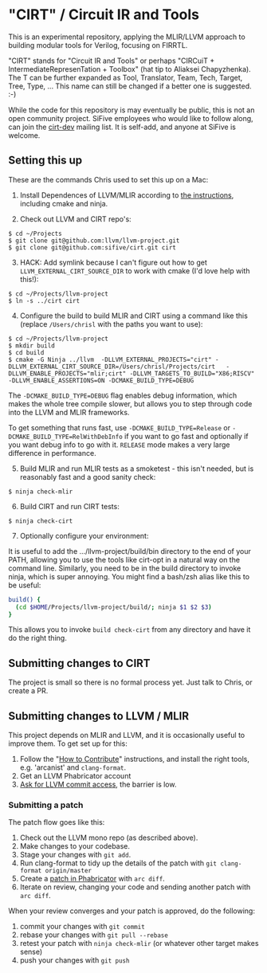 # "CIRT" / Circuit IR and Tools

This is an experimental repository, applying the MLIR/LLVM approach to building
modular tools for Verilog, focusing on FIRRTL.

"CIRT" stands for "Circuit IR and Tools" or perhaps "CIRCuiT + 
IntermediateRepresenTation + Toolbox" (hat tip to Aliaksei Chapyzhenka).  The
T can be further expanded as Tool, Translator, Team, Tech, Target, Tree, Type,
...  This name can still be changed if a better one is suggested.  :-)

While the code for this repository is may eventually be public, this is not an
open community project.  SiFive employees who would like to follow along, can
join the
[cirt-dev](https://groups.google.com/a/sifive.com/forum/#!forum/cirt-dev)
mailing list.  It is self-add, and anyone at SiFive is welcome.


## Setting this up

These are the commands Chris used to set this up on a Mac:

1) Install Dependences of LLVM/MLIR according to [the
  instructions](https://mlir.llvm.org/getting_started/), including cmake and ninja. 

2) Check out LLVM and CIRT repo's:

```
$ cd ~/Projects
$ git clone git@github.com:llvm/llvm-project.git
$ git clone git@github.com:sifive/cirt.git cirt
```

3) HACK: Add symlink because I can't figure out how to get
   `LLVM_EXTERNAL_CIRT_SOURCE_DIR` to work with cmake (I'd love help with
   this!):

```
$ cd ~/Projects/llvm-project
$ ln -s ../cirt cirt
```

4) Configure the build to build MLIR and CIRT using a command like this
   (replace `/Users/chrisl` with the paths you want to use):

```
$ cd ~/Projects/llvm-project
$ mkdir build
$ cd build
$ cmake -G Ninja ../llvm  -DLLVM_EXTERNAL_PROJECTS="cirt" -DLLVM_EXTERNAL_CIRT_SOURCE_DIR=/Users/chrisl/Projects/cirt   -DLLVM_ENABLE_PROJECTS="mlir;cirt" -DLLVM_TARGETS_TO_BUILD="X86;RISCV"  -DLLVM_ENABLE_ASSERTIONS=ON -DCMAKE_BUILD_TYPE=DEBUG
```

The `-DCMAKE_BUILD_TYPE=DEBUG` flag enables debug information, which makes the
whole tree compile slower, but allows you to step through code into the LLVM
and MLIR frameworks.

To get something that runs fast, use `-DCMAKE_BUILD_TYPE=Release` or
`-DCMAKE_BUILD_TYPE=RelWithDebInfo` if you want to go fast and optionally if
you want debug info to go with it.  `RELEASE` mode makes a very large difference
in performance.

5) Build MLIR and run MLIR tests as a smoketest - this isn't needed, but is
reasonably fast and a good sanity check:

```
$ ninja check-mlir
```

6) Build CIRT and run CIRT tests:

```
$ ninja check-cirt
```

7) Optionally configure your environment:

It is useful to add the .../llvm-project/build/bin directory to the end
of your PATH, allowing you to use the tools like cirt-opt in a natural way on
the command line.  Similarly, you need to be in the build directory to invoke
ninja, which is super annoying.  You might find a bash/zsh alias like this to
be useful:

```bash
build() {
  (cd $HOME/Projects/llvm-project/build/; ninja $1 $2 $3)
}
```

This allows you to invoke `build check-cirt` from any directory and have it do
the right thing.

## Submitting changes to CIRT

The project is small so there is no formal process yet. Just talk to Chris, or
create a PR.

## Submitting changes to LLVM / MLIR

This project depends on MLIR and LLVM, and it is occasionally useful to improve them.
To get set up for this:

1) Follow the "[How to Contribute](https://mlir.llvm.org/getting_started/Contributing/)" instructions, and install the right tools, e.g. 'arcanist' and `clang-format`.
 2) Get an LLVM Phabricator account
 3) [Ask for LLVM commit access](https://llvm.org/docs/DeveloperPolicy.html#obtaining-commit-access), the barrier is low.

### Submitting a patch

The patch flow goes like this:

1) Check out the LLVM mono repo (as described above).
2) Make changes to your codebase.
3) Stage your changes with `git add`.
4) Run clang-format to tidy up the details of the patch with `git clang-format origin/master` 
5) Create a [patch in Phabricator](https://llvm.org/docs/Phabricator.html) with `arc diff`.
6) Iterate on review, changing your code and sending another patch with `arc diff`.

When your review converges and your patch is approved, do the following:

1) commit your changes with `git commit`
2) rebase your changes with `git pull --rebase`
3) retest your patch with `ninja check-mlir`  (or whatever other target makes sense)
4) push your changes with `git push`

